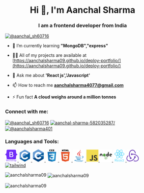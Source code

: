 <h1 align="center">Hi 👋, I'm Aanchal Sharma</h1>
<h3 align="center">I am a frontend developer from India</h3>

<p align="left"> <a href="https://twitter.com/@aanchal_sh60716" target="blank"><img src="https://img.shields.io/twitter/follow/@aanchal_sh60716?logo=twitter&style=for-the-badge" alt="@aanchal_sh60716" /></a> </p>

- 🌱 I’m currently learning **"MongoDB","express"**

- 👨‍💻 All of my projects are available at [https://aanchalsharma09.github.io/deploy-portfolio/](https://aanchalsharma09.github.io/deploy-portfolio/)

- 💬 Ask me about **'React js','Javascript'**

- 📫 How to reach me **aanchalsharma4077@gmail.com**

- ⚡ Fun fact **A cloud weighs around a million tonnes**

<h3 align="left">Connect with me:</h3>
<p align="left">
<a href="https://twitter.com/@aanchal_sh60716" target="blank"><img align="center" src="https://raw.githubusercontent.com/rahuldkjain/github-profile-readme-generator/master/src/images/icons/Social/twitter.svg" alt="@aanchal_sh60716" height="30" width="40" /></a>
<a href="https://linkedin.com/in/aanchal-sharma-582035287/" target="blank"><img align="center" src="https://raw.githubusercontent.com/rahuldkjain/github-profile-readme-generator/master/src/images/icons/Social/linked-in-alt.svg" alt="aanchal-sharma-582035287/" height="30" width="40" /></a>
<a href="https://www.hackerrank.com/@aanchalsharma401" target="blank"><img align="center" src="https://raw.githubusercontent.com/rahuldkjain/github-profile-readme-generator/master/src/images/icons/Social/hackerrank.svg" alt="@aanchalsharma401" height="30" width="40" /></a>
</p>

<h3 align="left">Languages and Tools:</h3>
<p align="left"> <a href="https://getbootstrap.com" target="_blank" rel="noreferrer"> <img src="https://raw.githubusercontent.com/devicons/devicon/master/icons/bootstrap/bootstrap-plain-wordmark.svg" alt="bootstrap" width="40" height="40"/> </a> <a href="https://www.cprogramming.com/" target="_blank" rel="noreferrer"> <img src="https://raw.githubusercontent.com/devicons/devicon/master/icons/c/c-original.svg" alt="c" width="40" height="40"/> </a> <a href="https://www.w3schools.com/cpp/" target="_blank" rel="noreferrer"> <img src="https://raw.githubusercontent.com/devicons/devicon/master/icons/cplusplus/cplusplus-original.svg" alt="cplusplus" width="40" height="40"/> </a> <a href="https://www.w3schools.com/css/" target="_blank" rel="noreferrer"> <img src="https://raw.githubusercontent.com/devicons/devicon/master/icons/css3/css3-original-wordmark.svg" alt="css3" width="40" height="40"/> </a> <a href="https://www.w3.org/html/" target="_blank" rel="noreferrer"> <img src="https://raw.githubusercontent.com/devicons/devicon/master/icons/html5/html5-original-wordmark.svg" alt="html5" width="40" height="40"/> </a> <a href="https://www.java.com" target="_blank" rel="noreferrer"> <img src="https://raw.githubusercontent.com/devicons/devicon/master/icons/java/java-original.svg" alt="java" width="40" height="40"/> </a> <a href="https://developer.mozilla.org/en-US/docs/Web/JavaScript" target="_blank" rel="noreferrer"> <img src="https://raw.githubusercontent.com/devicons/devicon/master/icons/javascript/javascript-original.svg" alt="javascript" width="40" height="40"/> </a> <a href="https://nodejs.org" target="_blank" rel="noreferrer"> <img src="https://raw.githubusercontent.com/devicons/devicon/master/icons/nodejs/nodejs-original-wordmark.svg" alt="nodejs" width="40" height="40"/> </a> <a href="https://reactjs.org/" target="_blank" rel="noreferrer"> <img src="https://raw.githubusercontent.com/devicons/devicon/master/icons/react/react-original-wordmark.svg" alt="react" width="40" height="40"/> </a> <a href="https://redux.js.org" target="_blank" rel="noreferrer"> <img src="https://raw.githubusercontent.com/devicons/devicon/master/icons/redux/redux-original.svg" alt="redux" width="40" height="40"/> </a> <a href="https://tailwindcss.com/" target="_blank" rel="noreferrer"> <img src="https://www.vectorlogo.zone/logos/tailwindcss/tailwindcss-icon.svg" alt="tailwind" width="40" height="40"/> </a> </p>

<p><img align="left" src="https://github-readme-stats.vercel.app/api/top-langs?username=aanchalsharma09&show_icons=true&locale=en&layout=compact" alt="aanchalsharma09" /></p>

<p>&nbsp;<img align="center" src="https://github-readme-stats.vercel.app/api?username=aanchalsharma09&show_icons=true&locale=en" alt="aanchalsharma09" /></p>

<p><img align="center" src="https://github-readme-streak-stats.herokuapp.com/?user=aanchalsharma09&" alt="aanchalsharma09" /></p>
